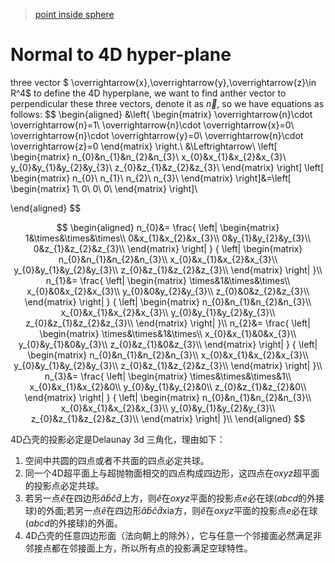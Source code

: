 > [point inside sphere](https://github.com/lbc3402785/games102/tree/main/paper/Delaunay/predicates/cs372/cs372l12-Computing%20a%20Delaunay%20triangulation.MD)

# Normal to 4D hyper-plane

three vector  $ \overrightarrow{x},\overrightarrow{y},\overrightarrow{z}\in R^4$ to define the 4D hyperplane, we want to find anther vector to perpendicular these three vectors, denote it as $\overrightarrow{n}$, so we have equations as follows:
$$
\begin{aligned}
&\left\{ 
\begin{matrix}
\overrightarrow{n}\cdot \overrightarrow{n}=1\\
\overrightarrow{n}\cdot \overrightarrow{x}=0\\
\overrightarrow{n}\cdot \overrightarrow{y}=0\\
\overrightarrow{n}\cdot \overrightarrow{z}=0
\end{matrix}
\right.\\
&\Leftrightarrow\\
\left[
\begin{matrix}
n_{0}&n_{1}&n_{2}&n_{3}\\
x_{0}&x_{1}&x_{2}&x_{3}\\
y_{0}&y_{1}&y_{2}&y_{3}\\
z_{0}&z_{1}&z_{2}&z_{3}\\
\end{matrix}
\right]
\left[
\begin{matrix}
n_{0}\\
n_{1}\\
n_{2}\\
n_{3}\\
\end{matrix}
\right]&=\left[
\begin{matrix}
1\\
0\\
0\\
0\\
\end{matrix}
\right]\\

\end{aligned}
$$

$$
\begin{aligned}
n_{0}&=
\frac{
\left|
\begin{matrix}
1&\times&\times&\times\\
0&x_{1}&x_{2}&x_{3}\\
0&y_{1}&y_{2}&y_{3}\\
0&z_{1}&z_{2}&z_{3}\\
\end{matrix}
\right|
}
{
\left|
\begin{matrix}
n_{0}&n_{1}&n_{2}&n_{3}\\
x_{0}&x_{1}&x_{2}&x_{3}\\
y_{0}&y_{1}&y_{2}&y_{3}\\
z_{0}&z_{1}&z_{2}&z_{3}\\
\end{matrix}
\right|
}\\
n_{1}&=
\frac{
\left|
\begin{matrix}
\times&1&\times&\times\\
x_{0}&0&x_{2}&x_{3}\\
y_{0}&0&y_{2}&y_{3}\\
z_{0}&0&z_{2}&z_{3}\\
\end{matrix}
\right|
}
{
\left|
\begin{matrix}
n_{0}&n_{1}&n_{2}&n_{3}\\
x_{0}&x_{1}&x_{2}&x_{3}\\
y_{0}&y_{1}&y_{2}&y_{3}\\
z_{0}&z_{1}&z_{2}&z_{3}\\
\end{matrix}
\right|
}\\
n_{2}&=
\frac{
\left|
\begin{matrix}
\times&\times&1&\times\\
x_{0}&x_{1}&0&x_{3}\\
y_{0}&y_{1}&0&y_{3}\\
z_{0}&z_{1}&0&z_{3}\\
\end{matrix}
\right|
}
{
\left|
\begin{matrix}
n_{0}&n_{1}&n_{2}&n_{3}\\
x_{0}&x_{1}&x_{2}&x_{3}\\
y_{0}&y_{1}&y_{2}&y_{3}\\
z_{0}&z_{1}&z_{2}&z_{3}\\
\end{matrix}
\right|
}\\
n_{3}&=
\frac{
\left|
\begin{matrix}
\times&\times&\times&1\\
x_{0}&x_{1}&x_{2}&0\\
y_{0}&y_{1}&y_{2}&0\\
z_{0}&z_{1}&z_{2}&0\\
\end{matrix}
\right|
}
{
\left|
\begin{matrix}
n_{0}&n_{1}&n_{2}&n_{3}\\
x_{0}&x_{1}&x_{2}&x_{3}\\
y_{0}&y_{1}&y_{2}&y_{3}\\
z_{0}&z_{1}&z_{2}&z_{3}\\
\end{matrix}
\right|
}\\
\end{aligned}
$$



4D凸壳的投影必定是Delaunay 3d 三角化，理由如下：



1. 空间中共圆的四点或者不共面的四点必定共球。
2. 同一个4D超平面上与超抛物面相交的四点构成四边形，这四点在$oxyz$超平面的投影点必定共球。
3. 若另一点$\widehat{e}$在四边形$\hat{a}\hat{b}\hat{c}\hat{d}$上方，则$\widehat{e}$在$oxyz$平面的投影点$e$必在球($abcd$的外接球)的外面;若另一点$\widehat{e}$在四边形$\hat{a}\hat{b}\hat{c}\hat{d}$xia方，则$\widehat{e}$在$oxyz$平面的投影点$e$必在球($abcd$的外接球)的外面。
4. 4D凸壳的任意四边形面（法向朝上的除外），它与任意一个邻接面必然满足非邻接点都在邻接面上方，所以所有点的投影满足空球特性。